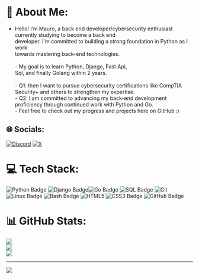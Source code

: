 # 💫 About Me:
- Hello! I’m Mauro, a back end developer/cybersecurity enthusiast currently studying to become a back end<br> developer. I'm committed to building a strong foundation in Python as I work<br> towards mastering back-end technologies.<br><br>- My goal is to learn Python, Django, Fast Api,<br> Sql, and finally Golang within 2 years.<br><br>- Q1: then I want to pursue cybersecurity certifications like CompTIA Security+ and others to strengthen my expertise. <br>- Q2: I am committed to advancing my back-end development proficiency through continued work with Python and Go. <br>- Feel free to check out my progress and projects here on GitHub :)<br>


## 🌐 Socials:
[![Discord](https://img.shields.io/badge/Discord-%237289DA.svg?logo=discord&logoColor=white)](https://discord.gg/letuga21)  [![X](https://img.shields.io/badge/X-black.svg?logo=X&logoColor=white)](https://x.com/@khabibzzz__) 

# 💻 Tech Stack:
![Python Badge](https://img.shields.io/badge/python-3670A0?logo=python&logoColor=ffdd54&style=for-the-badge)
![Django Badge](https://img.shields.io/badge/Django-092E20?logo=django&logoColor=white&style=for-the-badge)![Go Badge](https://img.shields.io/badge/Go-00ADD8?logo=go&logoColor=white&style=for-the-badge)
![SQL Badge](https://img.shields.io/badge/SQL-000?logo=MySQL&logoColor=4479A1&style=for-the-badge) ![Git](https://img.shields.io/badge/git-%23F05033.svg?style=for-the-badge&logo=git&logoColor=white) ![Linux Badge](https://img.shields.io/badge/Linux-000000?logo=linux&logoColor=white&style=for-the-badge) ![Bash Badge](https://img.shields.io/badge/Bash-4EAA25?logo=gnu-bash&logoColor=white&style=for-the-badge) 
![HTML5](https://img.shields.io/badge/HTML5-E34F26?logo=html5&logoColor=white&style=for-the-badge)
![CSS3 Badge](https://img.shields.io/badge/CSS3-1572B6?logo=css3&logoColor=white&style=for-the-badge)
![GitHub Badge](https://img.shields.io/badge/GitHub-181717?logo=github&logoColor=white&style=for-the-badge)




# 📊 GitHub Stats:
![](https://github-readme-stats.vercel.app/api?username=maurorossi21&theme=dark&hide_border=false&include_all_commits=false&count_private=false)<br/>
![](https://github-readme-streak-stats.herokuapp.com/?user=maurorossi21&theme=dark&hide_border=false)<br/>
![](https://github-readme-stats.vercel.app/api/top-langs/?username=maurorossi21&theme=dark&hide_border=false&include_all_commits=false&count_private=false&layout=compact)

---
[![](https://visitcount.itsvg.in/api?id=maurorossi21&icon=0&color=1)](https://visitcount.itsvg.in)

<!-- Proudly created with GPRM ( https://gprm.itsvg.in ) -->

<!---
maurorossi21/maurorossi21 is a ✨ special ✨ repository because its `README.md` (this file) appears on your GitHub profile.
You can click the Preview link to take a look at your changes.
--->
